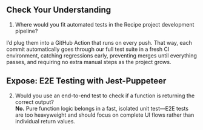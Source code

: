 ## Check Your Understanding

1) Where would you fit automated tests in the Recipe project development pipeline?

I’d plug them into a GitHub Action that runs on every push. That way, each commit automatically goes through our full test suite in a fresh CI environment, catching regressions early, preventing merges until everything passes, and requiring no extra manual steps as the project grows.

## Expose: E2E Testing with Jest-Puppeteer

2) Would you use an end-to-end test to check if a function is returning the correct output?  
**No.** Pure function logic belongs in a fast, isolated unit test—E2E tests are too heavyweight and should focus on complete UI flows rather than individual return values.








